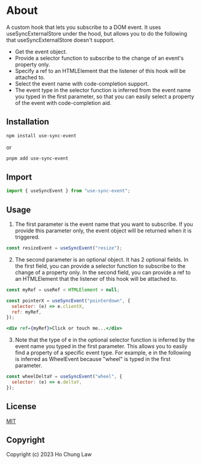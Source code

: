 # About

A custom hook that lets you subscribe to a DOM event. It uses useSyncExternalStore under the hood, but allows you to do the following that useSyncExternalStore doesn't support.

- Get the event object.
- Provide a selector function to subscribe to the change of an event's property only.
- Specify a ref to an HTMLElement that the listener of this hook will be attached to.
- Select the event name with code-completion support.
- The event type in the selector function is inferred from the event name you typed in the first parameter, so that you can easily select a property of the event with code-completion aid.

## Installation

```bash
npm install use-sync-event
```

or

```bash
pnpm add use-sync-event
```

## Import

```js
import { useSyncEvent } from "use-sync-event";
```

## Usage

1. The first parameter is the event name that you want to subscribe. If you provide this parameter only, the event object will be returned when it is triggered.

```js
const resizeEvent = useSyncEvent("resize");
```

2. The second parameter is an optional object. It has 2 optional fields. In the first field, you can provide a selector function to subscribe to the change of a property only. In the second field, you can provide a ref to an HTMLElement that the listener of this hook will be attached to.

```js
const myRef = useRef < HTMLElement > null;

const pointerX = useSyncEvent("pointerdown", {
  selector: (e) => e.clientX,
  ref: myRef,
});
```

```jsx
<div ref={myRef}>Click or touch me...</div>
```

3. Note that the type of e in the optional selector function is inferred by the event name you typed in the first parameter. This allows you to easily find a property of a specific event type. For example, e in the following is inferred as WheelEvent because "wheel" is typed in the first parameter.

```js
const wheelDeltaY = useSyncEvent("wheel", {
  selector: (e) => e.deltaY,
});
```

## License

[MIT](https://opensource.org/license/mit/)

## Copyright

Copyright (c) 2023 Ho Chung Law
